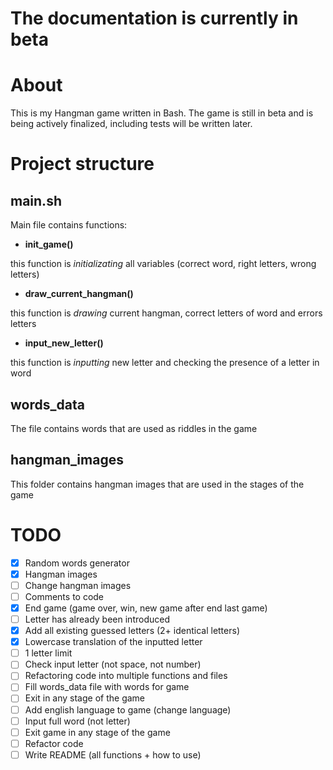 # The documentation is currently in beta
# About
This is my Hangman game written in Bash. The game is still in beta and is being actively finalized, including tests will be written later.
# Project structure
## main.sh
Main file contains functions:
- **init_game()**

this function is *initializating* all variables (correct word, right letters, wrong letters)

- **draw_current_hangman()**

this function is *drawing* current hangman, correct letters of word and errors letters

- **input_new_letter()**

this function is *inputting* new letter and checking the presence of a letter in word


## words_data
The file contains words that are used as riddles in the game


## hangman_images
This folder contains hangman images that are used in the stages of the game
# TODO
- [x] Random words generator
- [x] Hangman images
- [ ] Change hangman images
- [ ] Comments to code
- [x] End game (game over, win, new game after end last game)
- [ ] Letter has already been introduced
- [x] Add all existing guessed letters (2+ identical letters)
- [x] Lowercase translation of the inputted letter
- [ ] 1 letter limit
- [ ] Check input letter (not space, not number)
- [ ] Refactoring code into multiple functions and files
- [ ] Fill words_data file with words for game
- [ ] Exit in any stage of the game
- [ ] Add english language to game (change language)
- [ ] Input full word (not letter)
- [ ] Exit game in any stage of the game
- [ ] Refactor code
- [ ] Write README (all functions + how to use)